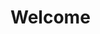 <!DOCTYPE html>
<html lang="en">
<head>
    <meta charset="UTF-8">
    <meta name="viewport" content="width=device-width, initial-scale=1.0">
    <title>invisible</title>
</head>
<body>
    <h1>Welcome</h1>
</body>
</html>
